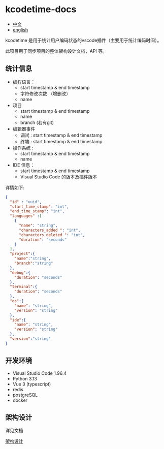 # kcodetime-docs

- [中文](README.zh.md)
- [english](README.md)

kcodetime 是用于统计用户编码状态的vscode插件（主要用于统计编码时间）。

此项目用于同步项目的整体架构设计文档，API 等。
## 统计信息

- 编程语言：
  - start timestamp & end timestamp
  - 字符修改次数 （增删改）
  - name
- 项目
  - start timestamp & end timestamp
  - name
  - branch (若有git)
- 编辑器事件
  - 调试 : start timestamp & end timestamp
  - 终端 : start timestamp & end timestamp
- 操作系统 :
  - start timestamp & end timestamp
  - name
- IDE 信息：
  - start timestamp & end timestamp
  - Visual Studio Code 的版本及插件版本

详情如下:
```json
{
  "id" : "uuid",
  "start_time_stamp": "int",
  "end_time_stamp": "int",
  "languages" :[
    {
      "name": "string",
      "characters_added ": "int",
      "characters_deleted ": "int",
      "duration": "seconds"
    }
  ],
  "project":{
    "name":"string",
    "branch":"string"
  },
  "debug":{
    "duration": "seconds"
  },
  "terminal":{
    "duration": "seconds"
  },
  "os":{
    "name": "string",
    "version": "string"
  },
  "ide":{
    "name": "string",
    "version": "string"
  },
  "version":"string"
}
```
## 开发环境

- Visual Studio Code 1.96.4
- Python 3.13
- Vue 3 (typescript)
- redis
- postgreSQL
- docker

## 架构设计

详见文档

[架构设计](docs/architecture.zh.md)